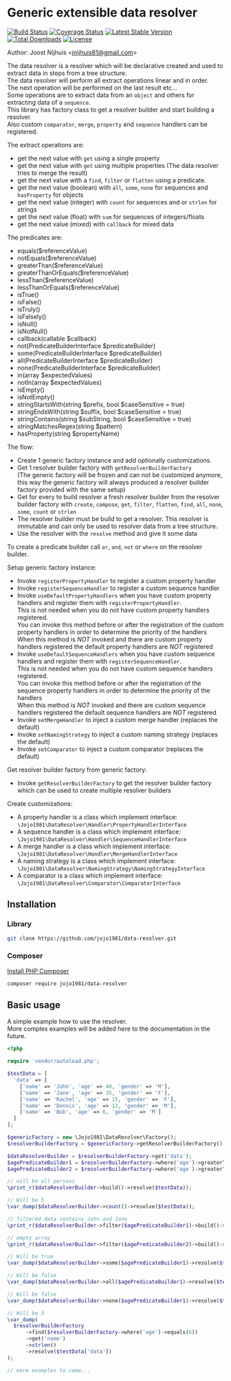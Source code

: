 Generic extensible data resolver 
=====================

[![Build Status](https://travis-ci.com/jojo1981/data-resolver.svg?branch=master)](https://travis-ci.com/jojo1981/data-resolver)
[![Coverage Status](https://coveralls.io/repos/github/jojo1981/data-resolver/badge.svg)](https://coveralls.io/github/jojo1981/data-resolver)
[![Latest Stable Version](https://poser.pugx.org/jojo1981/data-resolver/v/stable)](https://packagist.org/packages/jojo1981/data-resolver)
[![Total Downloads](https://poser.pugx.org/jojo1981/data-resolver/downloads)](https://packagist.org/packages/jojo1981/data-resolver)
[![License](https://poser.pugx.org/jojo1981/data-resolver/license)](https://packagist.org/packages/jojo1981/data-resolver)

Author: Joost Nijhuis <[jnijhuis81@gmail.com](mailto:jnijhuis81@gmail.com)>

The data resolver is a resolver which will be declarative created and used to extract data in steps from a tree structure.  
The data resolver will perform all extract operations linear and in order.  
The next operation will be performed on the last result etc...  
Some operations are to extract data from an `object` and others for extracting data of a `sequence`.  
This library has factory class to get a resolver builder and start building a resolver.  
Also custom `comparator`, `merge`, `property` and `sequence` handlers can be registered.

The extract operations are:

- get the next value with `get` using a single property
- get the next value with `get` using multiple properties (The data resolver tries to merge the result)
- get the next value with a `find`, `filter` or `flatten` using a predicate.
- get the next value (boolean) with `all`, `some`, `none` for sequences and `hasProperty` for objects
- get the next value (integer) with `count` for sequences and or `strlen` for strings
- get the next value (float) with `sum` for sequences of integers/floats
- get the next value (mixed) with `callback` for mixed data

The predicates are:

- equals($referenceValue)
- notEquals($referenceValue)
- greaterThan($referenceValue)
- greaterThanOrEquals($referenceValue)
- lessThan($referenceValue)
- lessThanOrEquals($referenceValue)
- isTrue()
- isFalse()
- isTruly()
- isFalsely()
- isNull()
- isNotNull()
- callback(callable $callback)
- not(PredicateBuilderInterface $predicateBuilder)
- some(PredicateBuilderInterface $predicateBuilder)
- all(PredicateBuilderInterface $predicateBuilder)
- none(PredicateBuilderInterface $predicateBuilder)
- in(array $expectedValues)
- notIn(array $expectedValues)
- isEmpty()
- isNotEmpty()
- stringStartsWith(string $prefix, bool $caseSensitive = true)
- stringEndsWith(string $suffix, bool $caseSensitive = true)
- stringContains(string $subString, bool $caseSensitive = true)
- stringMatchesRegex(string $pattern)
- hasProperty(string $propertyName)

The flow:

- Create 1 generic factory instance and add optionally customizations.
- Get 1 resolver builder factory with `getResolverBuilderFactory`  
(The generic factory will be frozen and can not be customized anymore, this way the generic factory will always produced a resolver builder factory provided with the same setup)
- Get for every to build resolver a fresh resolver builder from the resolver builder factory with `create`, `compose`, `get`, `filter`, `flatten`, `find`, `all`, `none`, `some`, `count` or `strlen`
- The resolver builder must be build to get a resolver. This resolver is immutable and can only be used to resolver data from a tree structure.
- Use the resolver with the `resolve` method and give it some data

To create a predicate builder call `or`, `and`, `not` or `where` on the resolver builder.

Setup generic factory instance:

- Invoke `registerPropertyHandler` to register a custom property handler
- Invoke `registerSequenceHandler` to register a custom sequence handler
- Invoke `useDefaultPropertyHandlers` when you have custom property handlers and register them with `registerPropertyHandler`.  
This is not needed when you do not have custom property handlers registered.    
You can invoke this method before or after the registration of the custom property handlers in order to determine the priority of the handlers  
When this method is *NOT* invoked and there are custom property handlers registered the default property handlers are *NOT* registered
- Invoke `useDefaultSequenceHandlers` when you have custom sequence handlers and register them with `registerSequenceHandler`.  
This is not needed when you do not have custom sequence handlers registered.    
You can invoke this method before or after the registration of the sequence property handlers in order to determine the priority of the handlers  
When this method is *NOT* invoked and there are custom sequence handlers registered the default sequence handlers are *NOT* registered
- Invoke `setMergeHandler` to inject a custom merge handler (replaces the default)
- Invoke `setNamingStrategy` to inject a custom naming strategy (replaces the default)
- Invoke `setComparator` to inject a custom comparator (replaces the default)

Get resolver builder factory from generic factory:

- Invoke `getResolverBuilderFactory` to get the resolver builder factory which can be used to create multiple resolver builders

Create customizations:

- A property handler is a class which implement interface: `\Jojo1981\DataResolver\Handler\PropertyHandlerInterface`
- A sequence handler is a class which implement interface: `\Jojo1981\DataResolver\Handler\SequenceHandlerInterface`
- A merge handler is a class which implement interface: `\Jojo1981\DataResolver\Handler\MergeHandlerInterface`
- A naming strategy is a class which implement interface: `\Jojo1981\DataResolver\NamingStrategy\NamingStrategyInterface`
- A comparator is a class which implement interface: `\Jojo1981\DataResolver\Comparator\ComparatorInterface`

## Installation

### Library

```bash
git clone https://github.com/jojo1981/data-resolver.git
```

### Composer

[Install PHP Composer](https://getcomposer.org/doc/00-intro.md)

```bash
composer require jojo1981/data-resolver
```

## Basic usage

A simple example how to use the resolver.  
More complex examples will be added here to the documentation in the future. 

```php
<?php

require 'vendor/autoload.php';

$testData = [
  'data' => [
    ['name' => 'John', 'age' => 40, 'gender' => 'M'],
    ['name' => 'Jane', 'age' => 35, 'gender' => 'F'],
    ['name' => 'Rachel', 'age' => 15, 'gender' => 'F'],
    ['name' => 'Dennis', 'age' => 12, 'gender' => 'M'],
    ['name' => 'Bob', 'age' => 6, 'gender' => 'M']
  ]
];

$genericFactory = new \Jojo1981\DataResolver\Factory();
$resolverBuilderFactory = $genericFactory->getResolverBuilderFactory();

$dataResolverBuilder = $resolverBuilderFactory->get('data');
$agePredicateBuilder1 = $resolverBuilderFactory->where('age')->greaterThanOrEquals(35);
$agePredicateBuilder2 = $resolverBuilderFactory->where('age')->greaterThanOrEquals(45);

// will be all persons
\print_r($dataResolverBuilder->build()->resolve($testData));

// Will be 5
\var_dump($dataResolverBuilder->count()->resolve($testData));

// filtered data contains John and Jane
\print_r($dataResolverBuilder->filter($agePredicateBuilder1)->build()->resolve($testData));

// empty array
\print_r($dataResolverBuilder->filter($agePredicateBuilder2)->build()->resolve($testData));

// Will be true
\var_dump($dataResolverBuilder->some($agePredicateBuilder1)->resolve($testData));

// Will be false
\var_dump($dataResolverBuilder->all($agePredicateBuilder1)->resolve($testData));

// Will be false
\var_dump($dataResolverBuilder->none($agePredicateBuilder1)->resolve($testData));

// Will be 3
\var_dump(
  $resolverBuilderFactory
      ->find($resolverBuilderFactory->where('age')->equals(6))
      ->get('name')
      ->strlen()
      ->resolve($testData['data'])
);

// more examples to come...

```